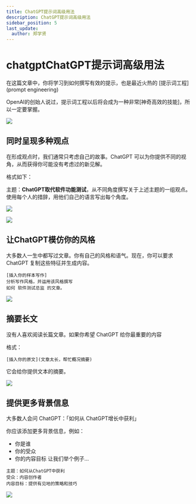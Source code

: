 ```yaml
---
title: ChatGPT提示词高级用法
description: ChatGPT提示词高级用法
sidebar_position: 5
last_update:
  author: 郑学贤
---
```


# chatgptChatGPT提示词高级用法

在这篇文章中，你将学习到如何撰写有效的提示，也是最近火热的 [提示词工程](prompt engineering)

OpenAI的创始人说过，提示词工程以后将会成为一种非常[神奇高效的技能]，所以一定要掌握。

![](@site/static/img/test_img/2023-04-27-16-44-40.png)

## 同时呈现多种观点

在形成观点时，我们通常只考虑自己的故事。ChatGPT 可以为你提供不同的视角，从而获得你可能没有考虑过的新见解。

格式如下：

主题：**ChatGPT取代软件功能测试**，从不同角度撰写关于上述主题的一组观点。使用每个人的措辞，用他们自己的语言写出每个角度。

![](@site/static/img/test_img/2023-04-27-17-51-48.png)

![](@site/static/img/test_img/2023-04-27-17-53-51.png)

## 让ChatGPT模仿你的风格

大多数人一生中都写过文章。你有自己的风格和语气。现在，你可以要求 ChatGPT 复制这些特征并生成内容。

```
[插入你的样本写作]
分析写作风格，并运用该风格撰写
如何 软件测试总监 的文章。
```

![](@site/static/img/test_img/2023-04-27-18-21-57.png)

## 摘要长文

没有人喜欢阅读长篇文章。如果你希望 ChatGPT 给你最重要的内容

格式：

```
[插入你的原文](文章太长，帮忙概况摘要)
```
它会给你提供文本的摘要。

![](@site/static/img/test_img/2023-04-27-18-25-20.png)

## 提供更多背景信息
大多数人会问 ChatGPT：「如何从 ChatGPT增长中获利」

你应该添加更多背景信息，例如：
- 你是谁
- 你的受众
- 你的内容目标
让我们举个例子…

```
主题：如何从ChatGPT中获利 
受众：内容创作者 
内容目标：提供有见地的策略和技巧
```

![](@site/static/img/test_img/2023-04-27-18-28-09.png)

